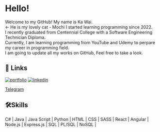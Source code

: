 # Hello!

Welcome to my GitHub! My name is Ka Wai.  
<- He is my lovely cat - Mochi
I started learning programming since 2022.   
I recently graduated from Centennial College with a Software Engineering Technician Diploma.  
Currently, I am learning programming from YouTube and Udemy to perpare my career in programming field.  
I am going to update all my works on GitHub, Feel free to take a look.  

## 🔗 Links
[![portfolio](https://img.shields.io/badge/my_portfolio-000?style=for-the-badge&logo=ko-fi&logoColor=white)](https://kawai-wong.herokuapp.com/)
[![linkedin](https://img.shields.io/badge/linkedin-0A66C2?style=for-the-badge&logo=linkedin&logoColor=white)](https://www.linkedin.com/in/hkkawaiwong/)

[Telegram](https://t.me/kwwonggggg)

## 🛠Skills
C# | Java | Java Script | Python | HTML | CSS | SASS | React | Angular | Node.js | Express.js | SQL | PL/SQL | NoSQL |
<!--
**kwwong0923/kwwong0923** is a ✨ _special_ ✨ repository because its `README.md` (this file) appears on your GitHub profile.

Here are some ideas to get you started:

- 🔭 I’m currently working on ...
- 🌱 I’m currently learning ...
- 👯 I’m looking to collaborate on ...
- 🤔 I’m looking for help with ...
- 💬 Ask me about ...
- 📫 How to reach me: ...
- 😄 Pronouns: ...
- ⚡ Fun fact: ...
-->
